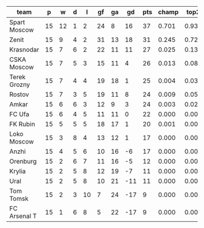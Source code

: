 |     team     | p  | w  | d | l  | gf | ga | gd  | pts | champ | top2  | top3  | top4  |  5-7  | bot4  | bot3  | bot2  |
|--------------|----|----|---|----|----|----|-----|-----|-------|-------|-------|-------|-------|-------|-------|-------|
| Spart Moscow | 15 | 12 | 1 |  2 | 24 |  8 |  16 |  37 | 0.701 | 0.932 | 0.980 | 0.994 | 0.006 | 0.000 | 0.000 | 0.000|
| Zenit        | 15 |  9 | 4 |  2 | 31 | 13 |  18 |  31 | 0.245 | 0.724 | 0.882 | 0.948 | 0.048 | 0.000 | 0.000 | 0.000|
| Krasnodar    | 15 |  7 | 6 |  2 | 22 | 11 |  11 |  27 | 0.025 | 0.137 | 0.388 | 0.591 | 0.329 | 0.000 | 0.000 | 0.000|
| CSKA Moscow  | 15 |  7 | 5 |  3 | 15 | 11 |   4 |  26 | 0.013 | 0.081 | 0.263 | 0.456 | 0.404 | 0.001 | 0.000 | 0.000|
| Terek Grozny | 15 |  7 | 4 |  4 | 19 | 18 |   1 |  25 | 0.004 | 0.030 | 0.108 | 0.228 | 0.449 | 0.003 | 0.001 | 0.000|
| Rostov       | 15 |  7 | 3 |  5 | 19 | 11 |   8 |  24 | 0.009 | 0.057 | 0.200 | 0.361 | 0.430 | 0.001 | 0.000 | 0.000|
| Amkar        | 15 |  6 | 6 |  3 | 12 |  9 |   3 |  24 | 0.003 | 0.026 | 0.104 | 0.227 | 0.448 | 0.003 | 0.000 | 0.000|
| FC Ufa       | 15 |  6 | 4 |  5 | 11 | 11 |   0 |  22 | 0.000 | 0.007 | 0.040 | 0.092 | 0.339 | 0.013 | 0.004 | 0.001|
| FK Rubin     | 15 |  5 | 5 |  5 | 18 | 17 |   1 |  20 | 0.001 | 0.006 | 0.028 | 0.079 | 0.305 | 0.020 | 0.005 | 0.001|
| Loko Moscow  | 15 |  3 | 8 |  4 | 13 | 12 |   1 |  17 | 0.000 | 0.000 | 0.006 | 0.020 | 0.156 | 0.076 | 0.030 | 0.008|
| Anzhi        | 15 |  4 | 5 |  6 | 10 | 16 |  -6 |  17 | 0.000 | 0.000 | 0.002 | 0.005 | 0.069 | 0.163 | 0.071 | 0.022|
| Orenburg     | 15 |  2 | 6 |  7 | 11 | 16 |  -5 |  12 | 0.000 | 0.000 | 0.000 | 0.000 | 0.008 | 0.579 | 0.368 | 0.192|
| Krylia       | 15 |  2 | 5 |  8 | 12 | 19 |  -7 |  11 | 0.000 | 0.000 | 0.000 | 0.001 | 0.006 | 0.611 | 0.397 | 0.215|
| Ural         | 15 |  2 | 5 |  8 | 10 | 21 | -11 |  11 | 0.000 | 0.000 | 0.000 | 0.000 | 0.003 | 0.719 | 0.520 | 0.303|
| Tom Tomsk    | 15 |  2 | 3 | 10 |  7 | 24 | -17 |   9 | 0.000 | 0.000 | 0.000 | 0.000 | 0.000 | 0.902 | 0.797 | 0.621|
| FC Arsenal T | 15 |  1 | 6 |  8 |  5 | 22 | -17 |   9 | 0.000 | 0.000 | 0.000 | 0.000 | 0.001 | 0.909 | 0.806 | 0.637|
